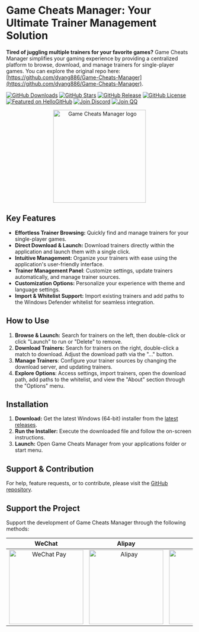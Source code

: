 # Game Cheats Manager: Your Ultimate Trainer Management Solution

**Tired of juggling multiple trainers for your favorite games?** Game Cheats Manager simplifies your gaming experience by providing a centralized platform to browse, download, and manage trainers for single-player games. You can explore the original repo here: [https://github.com/dyang886/Game-Cheats-Manager](https://github.com/dyang886/Game-Cheats-Manager).

[![GitHub Downloads](https://img.shields.io/github/downloads/dyang886/Game-Cheats-Manager/total?style=flat-square)](https://github.com/dyang886/Game-Cheats-Manager/releases)
[![GitHub Stars](https://img.shields.io/github/stars/dyang886/Game-Cheats-Manager?style=flat-square&color=ffc000)](https://github.com/dyang886/Game-Cheats-Manager/stargazers)
[![GitHub Release](https://img.shields.io/github/v/release/dyang886/Game-Cheats-Manager?style=flat-square)](https://github.com/dyang886/Game-Cheats-Manager/releases/latest)
[![GitHub License](https://img.shields.io/github/license/dyang886/Game-Cheats-Manager?style=flat-square)](https://github.com/dyang886/Game-Cheats-Manager/blob/main/LICENSE)
[![Featured on HelloGitHub](https://abroad.hellogithub.com/v1/widgets/recommend.svg?rid=3ca6e8e23401477282ba72d2d8932311&claim_uid=UrZOap0AkvuRw7D&theme=small)](https://hellogithub.com/repository/3ca6e8e23401477282ba72d2d8932311)
[![Join Discord](https://img.shields.io/badge/Join_Discord-f0f0f0?logo=discord&style=flat-square)](https://discord.gg/d627qVyHEF)
[![Join QQ](https://img.shields.io/badge/Join_QQ-f0f0f0?logo=qq&style=flat-square)](https://pd.qq.com/s/h06qbdey6)

<div align="center">
    <img src="src/assets/logo.png" alt="Game Cheats Manager logo" width="250" />
</div>

## Key Features

*   **Effortless Trainer Browsing:** Quickly find and manage trainers for your single-player games.
*   **Direct Download & Launch:** Download trainers directly within the application and launch them with a single click.
*   **Intuitive Management:** Organize your trainers with ease using the application's user-friendly interface.
*   **Trainer Management Panel**: Customize settings, update trainers automatically, and manage trainer sources.
*   **Customization Options:** Personalize your experience with theme and language settings.
*   **Import & Whitelist Support:** Import existing trainers and add paths to the Windows Defender whitelist for seamless integration.

## How to Use

1.  **Browse & Launch:** Search for trainers on the left, then double-click or click "Launch" to run or "Delete" to remove.
2.  **Download Trainers:** Search for trainers on the right, double-click a match to download.  Adjust the download path via the "..." button.
3.  **Manage Trainers**: Configure your trainer sources by changing the download server, and updating trainers.
4.  **Explore Options**: Access settings, import trainers, open the download path, add paths to the whitelist, and view the "About" section through the "Options" menu.

## Installation

1.  **Download:** Get the latest Windows (64-bit) installer from the [latest releases](https://github.com/dyang886/Game-Cheats-Manager/releases).
2.  **Run the Installer:** Execute the downloaded file and follow the on-screen instructions.
3.  **Launch:** Open Game Cheats Manager from your applications folder or start menu.

## Support & Contribution

For help, feature requests, or to contribute, please visit the [GitHub repository](https://github.com/dyang886/Game-Cheats-Manager).

## Support the Project

Support the development of Game Cheats Manager through the following methods:

|                            WeChat                            |                          Alipay                          |                          QQ                          |
| :----------------------------------------------------------: | :------------------------------------------------------: | :--------------------------------------------------: |
| <img src="src/assets/wechat.png" alt="WeChat Pay" width="200" /> | <img src="src/assets/alipay.png" alt="Alipay" width="200" /> | <img src="src/assets/qq.png" alt="QQ Pay" width="200" /> |